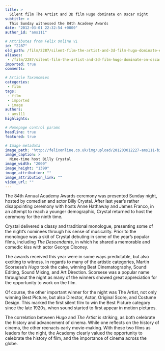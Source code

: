```yaml
---
title: >
  Silent film The Artist and 3D film Hugo dominate on Oscar night
subtitle: >
  This Sunday witnessed the 84th Academy Awards
date: "2012-03-01 22:32:54 +0000"
author_id: "ams111"

# Attributes from Felix Online V1
id: "2287"
old_path: /film/2287/silent-film-the-artist-and-3d-film-hugo-dominate-on-oscar-night
aliases:
 - /film/2287/silent-film-the-artist-and-3d-film-hugo-dominate-on-oscar-night
imported: true
comments:

# Article Taxonomies
categories:
 - film
tags:
 - film
 - imported
 - image
authors:
 - ams111
highlights:

# Homepage control params
headline: true
featured: true

# Image metadata
image_path: "http://felixonline.co.uk/img/upload/201203012227-ams111-billy-crystal-kevin-winter.jpg"
image_caption: >
  Nine-time host Billy Crystal
image_width: "2000"
image_height: "1399"
image_attribution: ""
image_attribution_link: ""
video_url: ""
---
```


The 84th Annual Academy Awards ceremony was presented Sunday night, hosted by comedian and actor Billy Crystal. After last year’s rather disappointing ceremony with hosts Anne Hathaway and James Franco, in an attempt to reach a younger demographic, Crystal returned to host the ceremony for the ninth time.

Crystal delivered a classy and traditional monologue, presenting some of the night’s nominees through his sense of musicality. Prior to the monologue was a skit of Crystal debuting in some of the year’s popular films, including _The Descendants_, in which he shared a memorable and comedic kiss with actor George Clooney.

The awards received this year were in some ways predictable, but also exciting to witness. In regards to many of the artistic categories, Martin Scorsese’s _Hugo_ took the cake, winning Best Cinematography, Sound Editing, Sound Mixing, and Art Direction. Scorsese was a popular name throughout the night as many of the winners showed great appreciation for the opportunity to work on the film.

Of course, the other important winner for the night was The Artist, not only winning Best Picture, but also Director, Actor, Original Score, and Costume Design. This marked the first silent film to win the Best Picture category since the late 1920s, when sound started to first appear in motion pictures.

The correlation between _Hugo_ and _The Artist_ is striking, as both celebrate the history and advancement of cinema. While one reflects on the history of cinema, the other reenacts early movie-making. With these two films as leaders for the night, the Academy clearly valued the opportunity to celebrate the history of film, and the importance of cinema across the globe.

